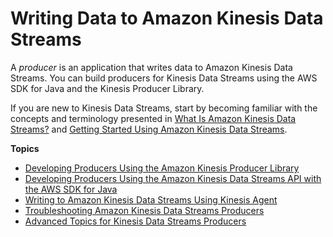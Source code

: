 # Writing Data to Amazon Kinesis Data Streams<a name="building-producers"></a>

A *producer* is an application that writes data to Amazon Kinesis Data Streams\. You can build producers for Kinesis Data Streams using the AWS SDK for Java and the Kinesis Producer Library\.

If you are new to Kinesis Data Streams, start by becoming familiar with the concepts and terminology presented in [What Is Amazon Kinesis Data Streams?](introduction.md) and [Getting Started Using Amazon Kinesis Data Streams](getting-started.md)\.

**Topics**
+ [Developing Producers Using the Amazon Kinesis Producer Library](developing-producers-with-kpl.md)
+ [Developing Producers Using the Amazon Kinesis Data Streams API with the AWS SDK for Java](developing-producers-with-sdk.md)
+ [Writing to Amazon Kinesis Data Streams Using Kinesis Agent](writing-with-agents.md)
+ [Troubleshooting Amazon Kinesis Data Streams Producers](troubleshooting-producers.md)
+ [Advanced Topics for Kinesis Data Streams Producers](advanced-producers.md)